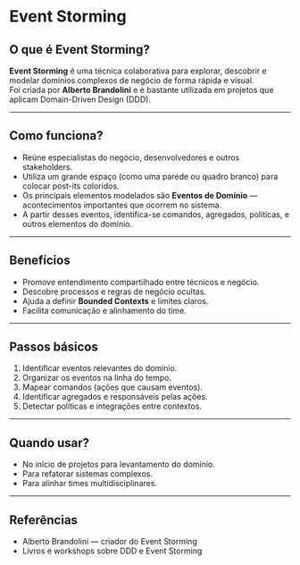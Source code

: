 # Event Storming

## O que é Event Storming?

**Event Storming** é uma técnica colaborativa para explorar, descobrir e modelar domínios complexos de negócio de forma rápida e visual.  
Foi criada por **Alberto Brandolini** e é bastante utilizada em projetos que aplicam Domain-Driven Design (DDD).

---

## Como funciona?

- Reúne especialistas do negócio, desenvolvedores e outros stakeholders.
- Utiliza um grande espaço (como uma parede ou quadro branco) para colocar post-its coloridos.
- Os principais elementos modelados são **Eventos de Domínio** — acontecimentos importantes que ocorrem no sistema.
- A partir desses eventos, identifica-se comandos, agregados, políticas, e outros elementos do domínio.

---

## Benefícios

- Promove entendimento compartilhado entre técnicos e negócio.
- Descobre processos e regras de negócio ocultas.
- Ajuda a definir **Bounded Contexts** e limites claros.
- Facilita comunicação e alinhamento do time.

---

## Passos básicos

1. Identificar eventos relevantes do domínio.
2. Organizar os eventos na linha do tempo.
3. Mapear comandos (ações que causam eventos).
4. Identificar agregados e responsáveis pelas ações.
5. Detectar políticas e integrações entre contextos.

---

## Quando usar?

- No início de projetos para levantamento do domínio.
- Para refatorar sistemas complexos.
- Para alinhar times multidisciplinares.

---

## Referências

- Alberto Brandolini — criador do Event Storming  
- Livros e workshops sobre DDD e Event Storming

